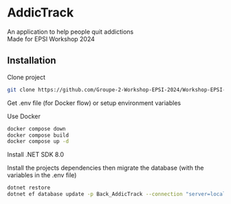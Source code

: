 # AddicTrack
An application to help people quit addictions  
Made for EPSI Workshop 2024

## Installation
Clone project
```bash
git clone https://github.com/Groupe-2-Workshop-EPSI-2024/Workshop-EPSI-2024/tree/main
```

Get .env file (for Docker flow) or setup environment variables

Use Docker
```bash
docker compose down
docker compose build
docker compose up -d
```

Install .NET SDK 8.0

Install the projects dependencies then migrate the database (with the variables in the .env file)
```bash
dotnet restore
dotnet ef database update -p Back_AddicTrack --connection "server=localhost;port=3306;database=${MYSQL_DATABASE};user=${MYSQL_USER};password=${MYSQL_PASSWORD}"
```
